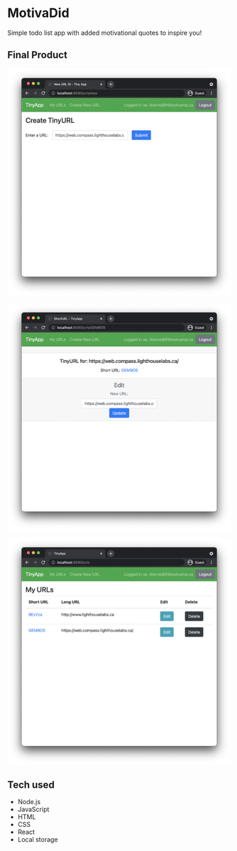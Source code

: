 # MotivaDid

Simple todo list app with added motivational quotes to inspire you!

## Final Product

!["Home"](https://github.com/diannegabriel/tinyapp/blob/master/docs/urls_new.png)

!["Sorted completed tasks"](https://github.com/diannegabriel/tinyapp/blob/master/docs/urls_shortURL.png)

!["Sorted incomplete tasks"](https://github.com/diannegabriel/tinyapp/blob/master/docs/urls_page.png)

## Tech used

- Node.js
- JavaScript
- HTML
- CSS
- React
- Local storage